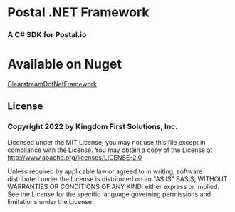 # Postal .NET Framework
### A C# SDK for Postal.io

# Available on Nuget
[ClearstreamDotNetFramework](https://www.nuget.org/packages/ClearstreamDotNetFramework/)

## License
### Copyright 2022 by Kingdom First Solutions, Inc. 

Licensed under the MIT License; you may not use this file except in compliance with the License. You may obtain a copy of the License at http://www.apache.org/licenses/LICENSE-2.0  

Unless required by applicable law or agreed to in writing, software distributed under the License is distributed on an "AS IS" BASIS, WITHOUT WARRANTIES OR CONDITIONS OF ANY KIND, either express or implied. See the License for the specific language governing permissions and limitations under the License.